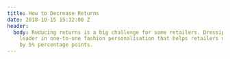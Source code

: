 ```yaml
---
title: How to Decrease Returns
date: 2018-10-15 15:32:00 Z
header:
  body: Reducing returns is a big challenge for some retailers. Dressipi is the global
    leader in one-to-one fashion personalisation that helps retailers decrease returns
    by 5% percentage points.
---
```


